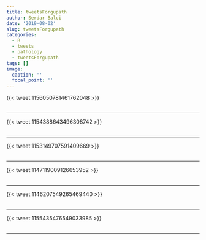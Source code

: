 ```yaml
---
title: tweetsForgupath
author: Serdar Balci
date: '2019-08-02'
slug: tweetsForgupath
categories:
  - R
  - tweets
  - pathology
  - tweetsForgupath
tags: []
image:
  caption: ''
  focal_point: ''
---
```



{{< tweet 1156050781461762048 >}}
<br>
<br>
<hr>
{{< tweet 1154388643496308742 >}}
<br>
<br>
<hr>
{{< tweet 1153149707591409669 >}}
<br>
<br>
<hr>
{{< tweet 1147119009126653952 >}}
<br>
<br>
<hr>
{{< tweet 1146207549265469440 >}}
<br>
<br>
<hr>
{{< tweet 1155435476549033985 >}}
<br>
<br>
<hr>
